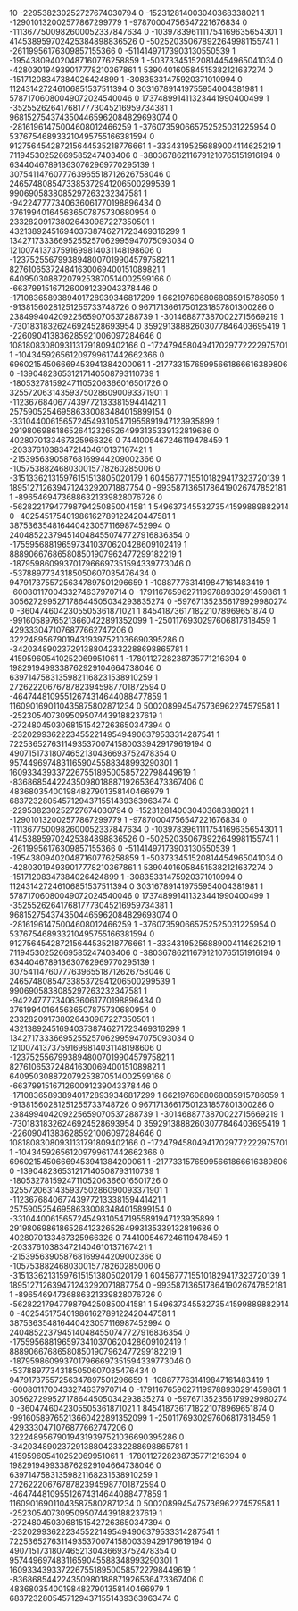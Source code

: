10
-229538230252727674030794 0
-152312814003040368338021 1
-129010132002577867299779 1
-97870004756547221676834 0
-1113677500982600052337847634 0
-1039783961111754169635654301 1
414538959702425384898836526 0
-502520350678922649981155741 1
-26119956176309857155366 0
-51141497173903130550539 1
-195438094020487160776258859 1
-503733451520814454965041034 0
-428030194939017778210367861 1
539040160584515382121637274 0
-15171208347384026424899 1
-30835331475920371010994 0
112431427246106851537511394 0
303167891419755954004381981 1
57871706080049072024540046 0
173748991411323441990400499 1
-3525526264176817773045216959734381 1
9681527543743504465962084829693074 0
-28161961475004608012466259 1
-376073590665752525031225954 0
537675468933210495755166381594 0
912756454287215644535218776661 1
-33343195256889004114625219 1
71194530252669585247403406 0
-380367862116791210765151916194 0
634404678913630762969770295139 1
3075411476077763965518712626758046 0
2465748085473385372941206500299539 1
9906905838085297263232347581 1
-942247777340636061770198896434 0
376199401645636507875730680954 0
233282091738026430987227350501 1
4321389245169403738746271723469316299 1
13427173336695255257062995947075093034 0
121007413737591699814031148198606 0
-1237525567993894800701990457975821 1
827610653724841630069400151089821 1
640950308872079253870514002599166 0
-663799151671260091239043378446 0
-1710836589389401728939346817299 1
6621976068068085915786059 1
-91381560281251255733748726 0
96717136617501231857801300286 0
238499404209225659070537288739 1
-3014688773870022715669219 1
-73018318326246924528693954 0
35929138882603077846403695419 1
-226090413836285921006097284646 0
10818083080931131791809402166 0
-172479458049417029772222975701 1
-104345926561209799617442662366 0
69602154506669453941384200061 1
-21773315765995661866616389806 0
-139048236531217140508793110739 1
-180532781592471105206366016501726 0
325572063143593750286090093371901 1
-112367684067743977213338159441421 1
257590525469586330083484015899154 0
-33104400615657245493105471955891947123935899 1
29198069861865264123265264993135339132819686 0
4028070133467325966326 0
7441005467246119478459 1
-203376103834721404610137167421 1
-215395639058768169944209002366 0
-105753882468030015778260285006 0
-315133621315976151513805020179 1
60456777155101829417323720139 1
189512712639471243292071887754 0
-99358713651786419026747852181 1
-89654694736886321339828076726 0
-56282217947798794250850041581 1
54963734553273541599889882914 0
-402545175401986162789122420447581 1
387536354816440423057116987452994 0
2404852237945140484550747727916836354 0
-1755956881965973410370620428609102419 1
888906676865808501907962477299182219 1
-1879598609937017966697351594339773046 0
-53788977343185050607035476434 0
94791737557256347897501296659 1
-1088777631419847161483419 1
-6008011700433274637970714 0
-17911676596271199788930291459861 1
305627299527178644505034293835274 0
-597671352356179929980274 0
-3604746042305505361871021 1
8454187361718221078969651874 0
-99160589765213660422891352099 1
-2501176930297606817818459 1
4293330471076877662747206 0
322248956790194319397521036690395286 0
-342034890237291388042332288698865781 1
415959605410252069951061 1
-1780112728238735771216394 0
1982919499338762929104664738046 0
63971475831359821168231538910259 1
27262220676787823945987701872594 0
-46474481095512674314644088477859 1
1160901690110435875802871234 0
5002089945475736962274579581 1
-2523054073095095074439188237619 1
-27248045030681515427263650347394 0
-2320299362223455221495494906379533314287541 1
7225365276311493537007415800339429179619194 0
49071517318074652130436693752478354 0
95744969748311659045588348993290301 1
160933439337226755189500585722798449619 1
-836868544224350980188871926536473367406 0
483680354001984827901358140466979 1
68372328054571294371551439363963474 0
-229538230252727674030794 0
-152312814003040368338021 1
-129010132002577867299779 1
-97870004756547221676834 0
-1113677500982600052337847634 0
-1039783961111754169635654301 1
414538959702425384898836526 0
-502520350678922649981155741 1
-26119956176309857155366 0
-51141497173903130550539 1
-195438094020487160776258859 1
-503733451520814454965041034 0
-428030194939017778210367861 1
539040160584515382121637274 0
-15171208347384026424899 1
-30835331475920371010994 0
112431427246106851537511394 0
303167891419755954004381981 1
57871706080049072024540046 0
173748991411323441990400499 1
-3525526264176817773045216959734381 1
9681527543743504465962084829693074 0
-28161961475004608012466259 1
-376073590665752525031225954 0
537675468933210495755166381594 0
912756454287215644535218776661 1
-33343195256889004114625219 1
71194530252669585247403406 0
-380367862116791210765151916194 0
634404678913630762969770295139 1
3075411476077763965518712626758046 0
2465748085473385372941206500299539 1
9906905838085297263232347581 1
-942247777340636061770198896434 0
376199401645636507875730680954 0
233282091738026430987227350501 1
4321389245169403738746271723469316299 1
13427173336695255257062995947075093034 0
121007413737591699814031148198606 0
-1237525567993894800701990457975821 1
827610653724841630069400151089821 1
640950308872079253870514002599166 0
-663799151671260091239043378446 0
-1710836589389401728939346817299 1
6621976068068085915786059 1
-91381560281251255733748726 0
96717136617501231857801300286 0
238499404209225659070537288739 1
-3014688773870022715669219 1
-73018318326246924528693954 0
35929138882603077846403695419 1
-226090413836285921006097284646 0
10818083080931131791809402166 0
-172479458049417029772222975701 1
-104345926561209799617442662366 0
69602154506669453941384200061 1
-21773315765995661866616389806 0
-139048236531217140508793110739 1
-180532781592471105206366016501726 0
325572063143593750286090093371901 1
-112367684067743977213338159441421 1
257590525469586330083484015899154 0
-33104400615657245493105471955891947123935899 1
29198069861865264123265264993135339132819686 0
4028070133467325966326 0
7441005467246119478459 1
-203376103834721404610137167421 1
-215395639058768169944209002366 0
-105753882468030015778260285006 0
-315133621315976151513805020179 1
60456777155101829417323720139 1
189512712639471243292071887754 0
-99358713651786419026747852181 1
-89654694736886321339828076726 0
-56282217947798794250850041581 1
54963734553273541599889882914 0
-402545175401986162789122420447581 1
387536354816440423057116987452994 0
2404852237945140484550747727916836354 0
-1755956881965973410370620428609102419 1
888906676865808501907962477299182219 1
-1879598609937017966697351594339773046 0
-53788977343185050607035476434 0
94791737557256347897501296659 1
-1088777631419847161483419 1
-6008011700433274637970714 0
-17911676596271199788930291459861 1
305627299527178644505034293835274 0
-597671352356179929980274 0
-3604746042305505361871021 1
8454187361718221078969651874 0
-99160589765213660422891352099 1
-2501176930297606817818459 1
4293330471076877662747206 0
322248956790194319397521036690395286 0
-342034890237291388042332288698865781 1
415959605410252069951061 1
-1780112728238735771216394 0
1982919499338762929104664738046 0
63971475831359821168231538910259 1
27262220676787823945987701872594 0
-46474481095512674314644088477859 1
1160901690110435875802871234 0
5002089945475736962274579581 1
-2523054073095095074439188237619 1
-27248045030681515427263650347394 0
-2320299362223455221495494906379533314287541 1
7225365276311493537007415800339429179619194 0
49071517318074652130436693752478354 0
95744969748311659045588348993290301 1
160933439337226755189500585722798449619 1
-836868544224350980188871926536473367406 0
483680354001984827901358140466979 1
68372328054571294371551439363963474 0
